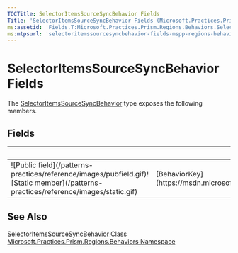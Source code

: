 ```yaml
---
TOCTitle: SelectorItemsSourceSyncBehavior Fields
Title: 'SelectorItemsSourceSyncBehavior Fields (Microsoft.Practices.Prism.Regions.Behaviors)'
ms:assetid: 'Fields.T:Microsoft.Practices.Prism.Regions.Behaviors.SelectorItemsSourceSyncBehavior'
ms:mtpsurl: 'selectoritemssourcesyncbehavior-fields-mspp-regions-behaviors.md'
---
```


# SelectorItemsSourceSyncBehavior Fields

The [SelectorItemsSourceSyncBehavior](https://msdn.microsoft.com/library/microsoft.practices.prism.regions.behaviors.selectoritemssourcesyncbehavior) type exposes the following members.

## Fields


<table>

<thead>
<tr class="header">
<th> </th>
<th>Name</th>
<th>Description</th>
</tr>
</thead>
<tbody>
<tr class="odd">
<td>![Public field](/patterns-practices/reference/images/pubfield.gif)![Static member](/patterns-practices/reference/images/static.gif)</td>
<td>[BehaviorKey](https://msdn.microsoft.com/library/microsoft.practices.prism.regions.behaviors.selectoritemssourcesyncbehavior.behaviorkey)</td>
<td><div class="summary">
Name that identifies the SelectorItemsSourceSyncBehavior behavior in a collection of RegionsBehaviors.
</div></td>
</tr>
</tbody>
</table>

## See Also
[SelectorItemsSourceSyncBehavior Class](https://msdn.microsoft.com/library/microsoft.practices.prism.regions.behaviors.selectoritemssourcesyncbehavior)<br/>
[Microsoft.Practices.Prism.Regions.Behaviors Namespace](https://msdn.microsoft.com/library/microsoft.practices.prism.regions.behaviors)<br/>
